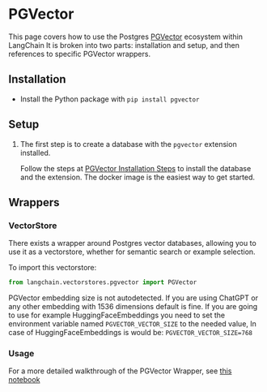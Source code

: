 # PGVector

This page covers how to use the Postgres [PGVector](https://github.com/pgvector/pgvector) ecosystem within LangChain
It is broken into two parts: installation and setup, and then references to specific PGVector wrappers.

## Installation
- Install the Python package with `pip install pgvector`


## Setup
1. The first step is to create a database with the `pgvector` extension installed.

    Follow the steps at [PGVector Installation Steps](https://github.com/pgvector/pgvector#installation) to install the database and the extension. The docker image is the easiest way to get started.

## Wrappers

### VectorStore

There exists a wrapper around Postgres vector databases, allowing you to use it as a vectorstore,
whether for semantic search or example selection.

To import this vectorstore:
```python
from langchain.vectorstores.pgvector import PGVector
```

PGVector embedding size is not autodetected. If you are using ChatGPT or any other embedding with 1536 dimensions
default is fine. If you are going to use for example HuggingFaceEmbeddings you need to set the environment variable named `PGVECTOR_VECTOR_SIZE`
to the needed value, In case of HuggingFaceEmbeddings is would be: `PGVECTOR_VECTOR_SIZE=768`

### Usage

For a more detailed walkthrough of the PGVector Wrapper, see [this notebook](../modules/indexes/vectorstores/examples/pgvector.ipynb)
